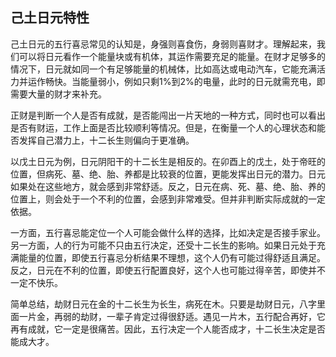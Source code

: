 ## 己土日元特性

己土日元的五行喜忌常见的认知是，身强则喜食伤，身弱则喜财才。理解起来，我们可以将日元看作一个能量块或有机体，其运作需要充足的能量。在财才足够多的情况下，日元就如同一个有足够能量的机械体，比如高达或电动汽车，它能充满活力并运作畅快。当能量弱小，例如只剩1%到2%的电量，此时的日元就需充电，即需要大量的财才来补充。

正财是判断一个人是否有成就，是否能闯出一片天地的一种方式，同时也可以看出是否有财运，工作上面是否比较顺利等情况。但是，在衡量一个人的心理状态和能否发挥自己潜力上，十二长生则偏向于更准确。

以戊土日元为例，日元阴阳干的十二长生是相反的。在卯酉上的戊土，处于帝旺的位置，但病死、墓、绝、胎、养都是比较衰的位置，更能发挥出日元的潜力。日元如果处在这些地方，就会感到非常舒适。反之，日元在病、死、墓、绝、胎、养的位置上，则会处于一个不利的位置，会感到非常难受。但并非判断实际成就的一定依据。

一方面，五行喜忌能定位一个人可能会做什么样的选择，比如决定是否接手家业。另一方面，人的行为可能不只由五行决定，还受十二长生的影响。如果日元处于充满能量的位置，即使五行喜忌分析结果不理想，这个人仍有可能过得舒适且满足。反之，日元在不利的位置，即使五行配置良好，这个人也可能过得辛苦，即使并不一定不快乐。

简单总结，劫财日元在金的十二长生为长生，病死在木。只要是劫财日元，八字里面一片金，再弱的劫财，一辈子肯定过得很舒适。遇见一片木，五行配合再好，它再有成就，它一定是很痛苦。因此，五行决定一个人能否成才，十二长生决定是否能成大才。
